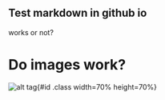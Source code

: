 ## Test markdown in github io


works or not?


# Do images work?

![alt tag](https://user-images.githubusercontent.com/11863217/115650936-90246880-a36d-11eb-86e0-89b75bf4846b.png){#id .class width=70% height=70%}
